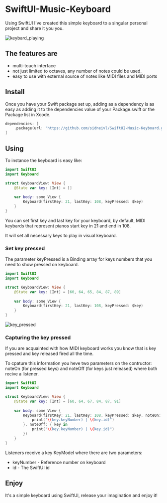 # SwiftUI-Music-Keyboard

Using SwiftUI I've created this simple keyboard to a singular personal project and share it you you.

![keybard_playing](https://github.com/sidneivl/SwiftUI-Music-Keyboard/assets/5385276/0273638f-d3eb-414a-849d-33256affebb2)

## The features are

- multi-touch interface
- not just limited to octaves, any number of notes could be used.
- easy to use with external source of notes like MIDI files and MIDI ports

## Install

Once you have your Swift package set up, adding as a dependency is as easy as adding it to the dependencies value of your Package.swift or the Package list in Xcode.

```swift
dependencies: [
    .package(url: "https://github.com/sidneivl/SwiftUI-Music-Keyboard.git", .upToNextMajor(from: "1.0.0"))
]
```


## Using

To instance the keyboard is easy like:

```swift
import SwiftUI
import Keyboard

struct KeyboardView: View {
    @State var key: [Int] = []
    
    var body: some View {
        Keyboard(firstKey: 21, lastKey: 108, keyPressed: $key)
    }
}
```

You can set first key and last key for your keyboard, by default, MIDI keybards that represent pianos start key in 21 and end in 108.

It will set all necessary keys to play in visual keyboard.

### Set key pressed

The parameter keyPressed is a Binding array for keys numbers that you need to show pressed on keyboard.

```swift
import SwiftUI
import Keyboard

struct KeyboardView: View {
    @State var key: [Int] = [60, 64, 65, 84, 87, 89]
    
    var body: some View {
        Keyboard(firstKey: 21, lastKey: 108, keyPressed: $key)
    }
}
````

![key_pressed](https://github.com/sidneivl/SwiftUI-Music-Keyboard/assets/5385276/b5d4776c-1dbe-4f71-828c-c8906f565271)

### Capturing the key pressed

If you are acquainted with how MIDI keyboard works you know that is key pressed and key released fired all the time.

To cpature this information you heve two parameters on the contructor: noteOn (for pressed keys) and noteOff (for keys just released) where both recive a listener.

```swift
import SwiftUI
import Keyboard

struct KeyboardView: View {
    @State var key: [Int] = [60, 64, 67, 84, 87, 91]
    
    var body: some View {
        Keyboard(firstKey: 21, lastKey: 108, keyPressed: $key, noteOn: { key in
            print("\(key.keyNumber) | \(key.id)")
        }, noteOff: { key in
            print("\(key.keyNumber) | \(key.id)")
        })
    }
}
```
Listeners receive a key KeyModel where there are two parameters:

- keyNumber - Reference number on keyboard
- id - The SwiftUI id

## Enjoy

It's a simple keyboard using SwiftUI, release your imagination and enjoy it!